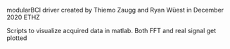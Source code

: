 modularBCI driver
created by Thiemo Zaugg and Ryan Wüest
in December 2020 ETHZ

Scripts to visualize acquired data in matlab. Both FFT and real signal get plotted
